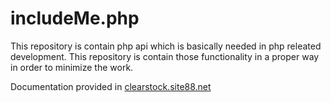 # includeMe.php

This repository is contain php api which is basically needed in php releated development. This repository is contain those functionality
in a proper way in order to minimize the work.

Documentation provided in 
<a href='http://clearstock.site88.net'> clearstock.site88.net </a>
